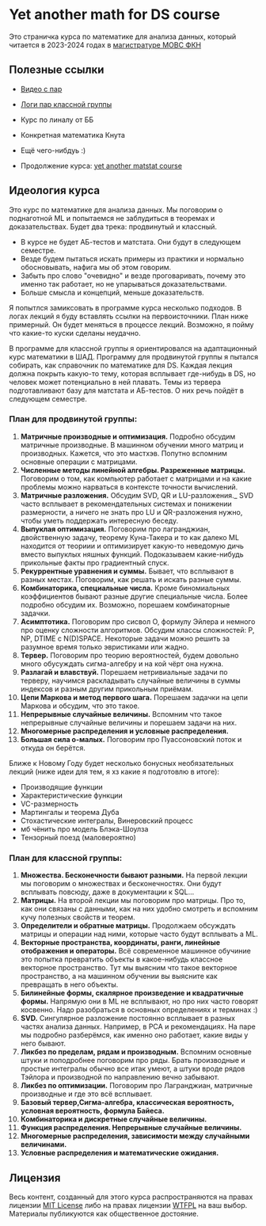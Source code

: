 # Yet another math for DS course

Это страничка курса по математике для анализа данных, который читается в 2023-2024 годах в [магистратуре МОВС ФКН](https://www.hse.ru/ma/mlds/)

## Полезные ссылки 

- [Видео с пар](https://youtube.com/playlist?list=PLNKXA-74YGLh9YbfTm2x_VUYtPXVQ5Zsw&si=8AXoMXXVRoF1e2kf)
- [Логи пар классной группы](https://github.com/FUlyankin/yet_another_math_for_DS/blob/main/base_log.md)

 
- Курс по линалу от ББ
- Конкретная математика Кнута
- Ещё чего-нибдуь :)
- Продолжение курса: [yet another matstat course](https://github.com/FUlyankin/yet_another_matstat_course)

## Идеология курса

Это курс по математике для анализа данных. Мы поговорим о поднаготной ML и попытаемся не заблудиться в теоремах и доказательствах. Будет два трека: продвинутый и классный. 

- В курсе не будет АБ-тестов и матстата. Они будут в следующем семестре. 
- Везде будем пытаться искать примеры из практики и нормально обосновывать, нафига мы об этом говорим.
- Забыть про слово "очевидно" и везде проговаривать, почему это именно так работает, но не упарываться доказательствами.
- Больше смысла и концепций, меньше доказательств.

Я попытлся замиксовать в программе курса несколько подходов. В логах лекций я буду вставлять ссылки на первоисточники. План ниже примерный. Он будет меняться в процессе лекций. Возможно, я пойму что какие-то куски сделаны неудачно. 

В программе для классной группы я ориентировался на адаптационный курс математики в ШАД. Программу для продвинутой группы я пытался собирать, как справочник по математике для DS. Каждая лекция должна покрыть какую-то тему, которая всплывает где-нибудь в DS, но человек может потенциально в ней плавать. Темы из тервера подготавливают базу для матстата и АБ-тестов. О них речь пойдёт в следующем семестре. 

### План для продвинутой группы: 

1. __Матричные производные и оптимизация.__ Подробно обсудим матричные производные. В машинном обучении много матриц и производных. Кажется, что это мастхэв. Попутно вспомним основные операции с матрицами.
2. __Численные методы линейной алгебры. Разреженные матрицы.__ Поговорим о том, как компьютер работает с матрицами и на какие проблемы можно нарваться в контексте точности вычислений.
3. __Матричные разложения.__ Обсудим SVD, QR и LU-разложения._ SVD часто всплывает в рекомендательных системах и понижении размерности, а ничего не знать про LU и QR-разложения нужно, чтобы уметь поддержать интересную беседу.
4. __Выпуклая оптимизация.__ Поговорим про лагранджиан, двойственную задачу, теорему Куна-Такера и то как далеко ML находится от теориии и оптимизирует какую-то неведомую дичь вместо выпуклых няшных функций. Подоказываем какие-нибудь прикольные факты про градиентный спуск. 
5. __Рекуррентные уравнения и суммы.__ Бывает, что всплывают в разных местах. Поговорим, как решать и искать разные суммы.
6. __Комбинаторика, специальные числа.__ Кроме биномиальных коэффициентов бывают разные другие специальные числа. Более подробно обсудим их. Возможно, порешаем комбинаторные задачки.
7. __Асимптотика.__ Поговорим про сисвол O, формулу Эйлера и немного про оценку сложности алгоритмов. Обсудим классы сложностей: P, NP, DTIME с N(D)SPACE. Некоторые задачи можно решить за разумное время только эвристиками или жадно.
8. __Тервер.__ Поговорим про теорию вероятностей, будем довольно много обусуждать сигма-алгебру и на кой чёрт она нужна.
9. __Разлагай и влавствуй.__ Порешаем нетривиальные задачи по терверу, научимся раскладывать случайные величины в суммы индексов и разным другим прикольным приёмам.
10. __Цепи Маркова и метод первого шага.__ Порешаем задачки на цепи Маркова и обсудим, что это такое.
11. __Непрерывные случайные величины.__ Вспомним что такое непрерывные случайные величины и порешаем задачи на них.
12. __Многомерные распределения и условные распределения.__ 
13. __Большая сила о-малых.__ Поговорим про Пуассоновский поток и откуда он берётся. 

Ближе к Новому Году будет несколько бонусных необязательных лекций (ниже идеи для тем, я хз какие я подготовлю в итоге): 

- Производящие функции 
- Характеристические функции
- VC-размерность
- Мартингалы и теорема Дуба
- Стохастические интегралы, Винеровский процесс
- мб чёнить про модель Блэка-Шоулза
- Тензорный поезд (маловероятно)

### План для классной группы: 

1. __Множества. Бесконечности бывают разными.__ На первой лекции мы поговорим о множествах и бесконечностях. Они будут всплывать повсюду, даже в документации к SQL...
2. __Матрицы.__  На второй лекции мы поговорим про матрицы. Про то, как они связаны с данными, как на них удобно смотреть и вспомним кучу полезных свойств и теорем.
3. __Определители и обратные матрицы.__ Продолжаем обсуждать матрицы и операции над ними, которые часто будут всплывать а ML.  
4. __Векторные пространства, координаты, ранги, линейные отображения и операторы.__ Всё современное машинное обучиние это попытка превратить объекты в какое-нибудь классное векторное пространство. Тут мы выясним что такое векторное пространство, а на машинном обучении вы выясните как превращать в него объекты.
5. __Билинейные формы, скалярное произведение и квадратичные формы.__ Напрямую они в ML не всплывают, но про них часто говорят косвенно. Надо разобраться в основных определениях и терминах :) 
6. __SVD.__ Сингулярное разложение постоянно всплывает в разных частях анализа данных. Например, в PCA и рекомендациях. На паре мы подробно разберёмся, как именно оно работает, какие виды у него бывают.
7. __Ликбез по пределам, рядам и производным.__ Вспомним основные штуки и поподробнее поговорим про ряды. Брать производные и простые интегралы обычно все итак умеют, а штуки вроде рядов Тэйлора и производной по направлению вечно забывают.
8. __Ликбез по оптимизации.__ Поговорим про Лагранджиан, матричные производные и где это всё всплывает. 
9. __Базовый тервер,Сигма-алгебра, классическая вероятность, условная вероятность, формула Байеса.__
10. __Комбинаторика и дискретные случайные величины.__
11. __Функция распределения. Непрерывные случайные величины.__
12. __Многомерные распределения, зависимости между случайными величинами.__
13. __Условные распределения и математические ожидания.__

## Лицензия

Весь контент, созданный для этого курса распространяются на правах лицензии [MIT License](https://github.com/FUlyankin/yet_another_math_for_DS/blob/main/LICENSE) либо на правах лицензии [WTFPL](http://www.wtfpl.net/) на ваш выбор. Материалы публикуются как общественное достояние.

